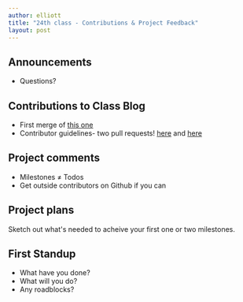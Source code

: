 ```yaml
---
author: elliott
title: "24th class - Contributions & Project Feedback"
layout: post
---
```


## Announcements 
* Questions?


## Contributions to Class Blog
* First merge of [this one](https://github.com/silshack/fall2013/pull/516)
* Contributor guidelines- two pull requests! [here](https://github.com/silshack/fall2013/pull/517) and [here](https://github.com/silshack/fall2013/pull/518/files)


## Project comments 
* Milestones ≠ Todos
* Get outside contributors on Github if you can

## Project plans 
Sketch out what's needed to acheive your first one or two milestones.

## First Standup
* What have you done?
* What will you do?
* Any roadblocks?
